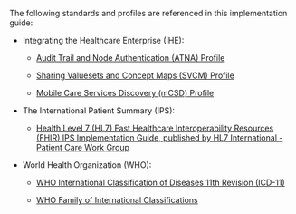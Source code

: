 The following standards and profiles are referenced in this implementation guide:

* Integrating the Healthcare Enterprise (IHE):

  * [Audit Trail and Node Authentication (ATNA) Profile](https://profiles.ihe.net/ITI/TF/Volume1/ch-9.html)

  * [Sharing Valuesets and Concept Maps (SVCM) Profile](https://profiles.ihe.net/ITI/SVCM/index.html)

  * [Mobile Care Services Discovery (mCSD) Profile](https://profiles.ihe.net/ITI/mCSD/index.html)

* The International Patient Summary (IPS):

  * [Health Level 7 (HL7) Fast Healthcare Interoperability Resources (FHIR) IPS Implementation Guide, published by HL7 International - Patient Care Work Group](http://hl7.org/fhir/uv/ips/index.html)

* World Health Organization (WHO):

  * [WHO International Classification of Diseases 11th Revision (ICD-11)](https://icd.who.int/en)

  * [WHO Family of International Classifications](https://www.who.int/standards/classifications)